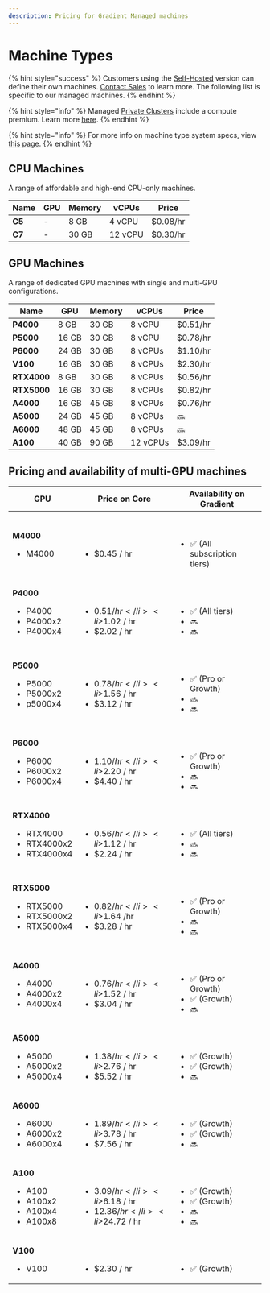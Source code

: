 ```yaml
---
description: Pricing for Gradient Managed machines
---
```


# Machine Types

{% hint style="success" %}
Customers using the [Self-Hosted](../../gradient-private-cloud/about/) version can define their own machines. [Contact Sales](https://info.paperspace.com/contact-sales) to learn more. The following list is specific to our managed machines.
{% endhint %}

{% hint style="info" %}
Managed [Private Clusters](../../gradient-private-cloud/about/) include a compute premium. Learn more [here](https://gradient.paperspace.com/private-cluster-utilization-premium).
{% endhint %}

{% hint style="info" %}
For more info on machine type system specs, view [this page](https://support.paperspace.com/hc/en-us/articles/236361368-What-types-of-virtual-machines-does-Paperspace-offer-).&#x20;
{% endhint %}

## CPU Machines

A range of affordable and high-end CPU-only machines.

| Name   | GPU | Memory | vCPUs   | Price    |
| ------ | --- | ------ | ------- | -------- |
| **C5** | -   | 8 GB   | 4 vCPU  | $0.08/hr |
| **C7** | -   | 30 GB  | 12 vCPU | $0.30/hr |

## GPU Machines

A range of dedicated GPU machines with single and multi-GPU configurations.

| Name        | GPU   | Memory | vCPUs    | Price    |
| ----------- | ----- | ------ | -------- | -------- |
| **P4000**   | 8 GB  | 30 GB  | 8 vCPU   | $0.51/hr |
| **P5000**   | 16 GB | 30 GB  | 8 vCPU   | $0.78/hr |
| **P6000**   | 24 GB | 30 GB  | 8 vCPUs  | $1.10/hr |
| **V100**    | 16 GB | 30 GB  | 8 vCPUs  | $2.30/hr |
| **RTX4000** | 8 GB  | 30 GB  | 8 vCPUs  | $0.56/hr |
| **RTX5000** | 16 GB | 30 GB  | 8 vCPUs  | $0.82/hr |
| **A4000**   | 16 GB | 45 GB  | 8 vCPUs  | $0.76/hr |
| **A5000**   | 24 GB | 45 GB  | 8 vCPUs  | 🔜       |
| **A6000**   | 48 GB | 45 GB  | 8 vCPUs  | 🔜       |
| **A100**    | 40 GB | 90 GB  | 12 vCPUs | $3.09/hr |

## Pricing and availability of multi-GPU machines

| GPU                                                                                             | Price on Core                                                                                      | Availability on Gradient                                                         |
| ----------------------------------------------------------------------------------------------- | -------------------------------------------------------------------------------------------------- | -------------------------------------------------------------------------------- |
| <p><strong>M4000</strong></p><ul><li>M4000</li></ul>                                            | <p><br></p><ul><li>$0.45 / hr</li></ul>                                                            | <p><br></p><ul><li>✅ (All subscription tiers)</li></ul>                          |
| <p><strong>P4000</strong></p><ul><li>P4000</li><li>P4000x2</li><li>P4000x4</li></ul>            | <p><br></p><ul><li>$0.51 / hr</li><li>$1.02 / hr</li><li>$2.02 / hr</li></ul>                      | <p><br></p><ul><li>✅ (All tiers)</li><li>🔜</li><li>🔜</li></ul>                 |
| <p><strong>P5000</strong></p><ul><li>P5000</li><li>P5000x2</li><li>p5000x4</li></ul>            | <p><br></p><ul><li>$0.78 / hr</li><li>$1.56 / hr</li><li>$3.12 / hr</li></ul>                      | <p><br></p><ul><li>✅ (Pro or Growth)</li><li>🔜</li><li>🔜</li></ul>             |
| <p><strong>P6000</strong></p><ul><li>P6000</li><li>P6000x2</li><li>P6000x4</li></ul>            | <p><br></p><ul><li>$1.10 / hr</li><li>$2.20 / hr</li><li>$4.40 / hr</li></ul>                      | <p><br></p><ul><li>✅ (Pro or Growth)</li><li>🔜</li><li>🔜</li></ul>             |
| <p><strong>RTX4000</strong></p><ul><li>RTX4000</li><li>RTX4000x2</li><li>RTX4000x4</li></ul>    | <p><br></p><ul><li>$0.56 / hr</li><li>$1.12 / hr</li><li>$2.24 / hr</li></ul>                      | <p><br></p><ul><li>✅ (All tiers)</li><li>🔜</li><li>🔜</li></ul>                 |
| <p><strong>RTX5000</strong></p><ul><li>RTX5000</li><li>RTX5000x2</li><li>RTX5000x4</li></ul>    | <p><br></p><ul><li>$0.82 / hr</li><li>$1.64 /hr</li><li>$3.28 / hr</li></ul>                       | <p><br></p><ul><li>✅ (Pro or Growth)</li><li>🔜</li><li>🔜</li></ul>             |
| <p><strong>A4000</strong></p><ul><li>A4000</li><li>A4000x2</li><li>A4000x4</li></ul>            | <p><br></p><ul><li>$0.76 / hr</li><li>$1.52 / hr</li><li>$3.04 / hr</li></ul>                      | <p><br></p><ul><li>✅ (Pro or Growth)</li><li>✅ (Growth)</li><li>🔜</li></ul>     |
| <p><strong>A5000</strong></p><ul><li>A5000</li><li>A5000x2</li><li>A5000x4</li></ul>            | <p><br></p><ul><li>$1.38 / hr</li><li>$2.76 / hr</li><li>$5.52 / hr</li></ul>                      | <p><br></p><ul><li>✅ (Growth)</li><li>✅ (Growth)</li><li>🔜</li></ul>            |
| <p><strong>A6000</strong></p><ul><li>A6000</li><li>A6000x2</li><li>A6000x4</li></ul>            | <p><br></p><ul><li>$1.89 / hr</li><li>$3.78 / hr</li><li>$7.56 / hr</li></ul>                      | <p><br></p><ul><li>✅ (Growth)</li><li>✅ (Growth)</li><li>🔜</li></ul>            |
| <p><strong>A100</strong></p><ul><li>A100</li><li>A100x2</li><li>A100x4</li><li>A100x8</li></ul> | <p><br></p><ul><li>$3.09 / hr</li><li>$6.18 / hr</li><li>$12.36 / hr</li><li>$24.72 / hr</li></ul> | <p><br></p><ul><li>✅ (Growth)</li><li>✅ (Growth)</li><li>🔜</li><li>🔜</li></ul> |
| <p><strong>V100</strong></p><ul><li>V100</li></ul>                                              | <p><br></p><ul><li>$2.30 / hr</li></ul>                                                            | <p><br></p><ul><li>✅ (Growth)</li></ul>                                          |

